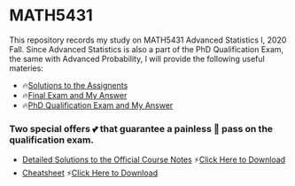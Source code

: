 # MATH5431
This repository records my study on MATH5431 Advanced Statistics I, 2020 Fall. Since Advanced Statistics is also a part of the PhD Qualification Exam, the same with Advanced Probability, I will provide the following useful materies:

* 🔥[Solutions to the Assignents](https://github.com/Dolores2333/MATH5431/tree/main/Assignments)
* 🔥[Final Exam and My Answer](https://github.com/Dolores2333/MATH5431/tree/main/FinalExam)
* 🔥[PhD Qualification Exam and My Answer](https://github.com/Dolores2333/MATH5431/tree/main/QualificationExam)

### Two special offers 💕 that guarantee a painless 💯 pass on the qualification exam. 
* [Detailed Solutions to the Official Course Notes](https://github.com/Dolores2333/MATH5431/blob/main/AdvancedStatisticsEstimationWithHandWrittenSolutions.pdf)
⚡[Click Here to Download](https://github.com/Dolores2333/MATH5431/blob/main/AdvancedStatisticsEstimationWithHandWrittenSolutions.pdf?raw=true)
* [Cheatsheet](https://github.com/Dolores2333/MATH5431/blob/main/Summary.pdf)
⚡[Click Here to Download](https://github.com/Dolores2333/MATH5431/blob/main/AdvancedStatisticsEstimationWithHandWrittenSolutions.pdf?raw=true)
